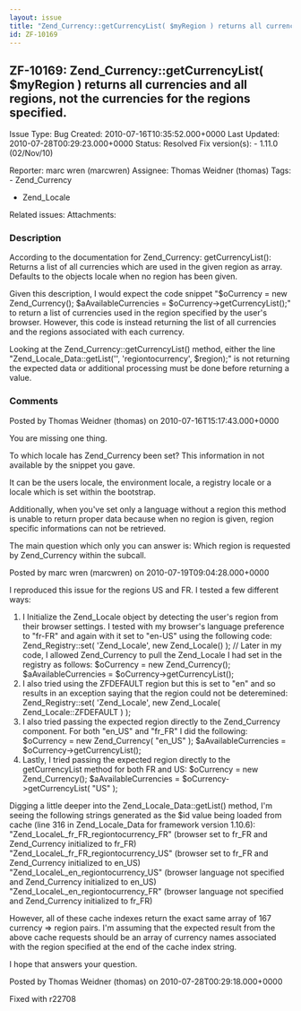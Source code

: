 ```yaml
---
layout: issue
title: "Zend_Currency::getCurrencyList( $myRegion ) returns all currencies and all regions, not the currencies for the regions specified."
id: ZF-10169
---
```


ZF-10169: Zend\_Currency::getCurrencyList( $myRegion ) returns all currencies and all regions, not the currencies for the regions specified.
--------------------------------------------------------------------------------------------------------------------------------------------

 Issue Type: Bug Created: 2010-07-16T10:35:52.000+0000 Last Updated: 2010-07-28T00:29:23.000+0000 Status: Resolved Fix version(s): - 1.11.0 (02/Nov/10)
 
 Reporter:  marc wren (marcwren)  Assignee:  Thomas Weidner (thomas)  Tags: - Zend\_Currency
- Zend\_Locale
 
 Related issues: 
 Attachments: 
### Description

According to the documentation for Zend\_Currency: getCurrencyList(): Returns a list of all currencies which are used in the given region as array. Defaults to the objects locale when no region has been given.

Given this description, I would expect the code snippet "$oCurrency = new Zend\_Currency(); $aAvailableCurrencies = $oCurrency->getCurrencyList();" to return a list of currencies used in the region specified by the user's browser. However, this code is instead returning the list of all currencies and the regions associated with each currency.

Looking at the Zend\_Currency::getCurrencyList() method, either the line "Zend\_Locale\_Data::getList('', 'regiontocurrency', $region);" is not returning the expected data or additional processing must be done before returning a value.

 

 

### Comments

Posted by Thomas Weidner (thomas) on 2010-07-16T15:17:43.000+0000

You are missing one thing.

To which locale has Zend\_Currency been set? This information in not available by the snippet you gave.

It can be the users locale, the environment locale, a registry locale or a locale which is set within the bootstrap.

Additionally, when you've set only a language without a region this method is unable to return proper data because when no region is given, region specific informations can not be retrieved.

The main question which only you can answer is: Which region is requested by Zend\_Currency within the subcall.

 

 

Posted by marc wren (marcwren) on 2010-07-19T09:04:28.000+0000

I reproduced this issue for the regions US and FR. I tested a few different ways:

1. I Initialize the Zend\_Locale object by detecting the user's region from their browser settings. I tested with my browser's language preference to "fr-FR" and again with it set to "en-US" using the following code: Zend\_Registry::set( 'Zend\_Locale', new Zend\_Locale() ); // Later in my code, I allowed Zend\_Currency to pull the Zend\_Locale I had set in the registry as follows: $oCurrency = new Zend\_Currency(); $aAvailableCurrencies = $oCurrency->getCurrencyList();
2. I also tried using the ZFDEFAULT region but this is set to "en" and so results in an exception saying that the region could not be deteremined: Zend\_Registry::set( 'Zend\_Locale', new Zend\_Locale( Zend\_Locale::ZFDEFAULT ) );
3. I also tried passing the expected region directly to the Zend\_Currency component. For both "en\_US" and "fr\_FR" I did the following: $oCurrency = new Zend\_Currency( "en\_US" ); $aAvailableCurrencies = $oCurrency->getCurrencyList();
4. Lastly, I tried passing the expected region directly to the getCurrencyList method for both FR and US: $oCurrency = new Zend\_Currency(); $aAvailableCurrencies = $oCurrency->getCurrencyList( "US" );

Digging a little deeper into the Zend\_Locale\_Data::getList() method, I'm seeing the following strings generated as the $id value being loaded from cache (line 316 in Zend\_Locale\_Data for framework version 1.10.6): "Zend\_LocaleL\_fr\_FR\_regiontocurrency\_FR" (browser set to fr\_FR and Zend\_Currency initialized to fr\_FR) "Zend\_LocaleL\_fr\_FR\_regiontocurrency\_US" (browser set to fr\_FR and Zend\_Currency initialized to en\_US) "Zend\_LocaleL\_en\_regiontocurrency\_US" (browser language not specified and Zend\_Currency initialized to en\_US) "Zend\_LocaleL\_en\_regiontocurrency\_FR" (browser language not specified and Zend\_Currency initialized to fr\_FR)

However, all of these cache indexes return the exact same array of 167 currency => region pairs. I'm assuming that the expected result from the above cache requests should be an array of currency names associated with the region specified at the end of the cache index string.

I hope that answers your question.

 

 

Posted by Thomas Weidner (thomas) on 2010-07-28T00:29:18.000+0000

Fixed with r22708

 

 